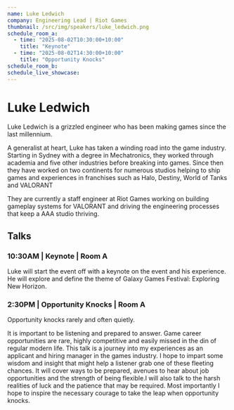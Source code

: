 ```yaml
---
name: Luke Ledwich
company: Engineering Lead | Riot Games
thumbnail: /src/img/speakers/luke_ledwich.png
schedule_room_a:
  - time: "2025-08-02T10:30:00+10:00"
    title: "Keynote"
  - time: "2025-08-02T14:30:00+10:00"
    title: "Opportunity Knocks"
schedule_room_b:
schedule_live_showcase:
---
```


# Luke Ledwich

Luke Ledwich is a grizzled engineer who has been making games since the last millennium.

A generalist at heart, Luke has taken a winding road into the game industry. Starting in Sydney with a degree in Mechatronics, they worked through academia and five other industries before breaking into games. Since then they have worked on two continents for numerous studios helping to ship games and experiences in franchises such as Halo, Destiny, World of Tanks and VALORANT

They are currently a staff engineer at Riot Games working on building gameplay systems for VALORANT and driving the engineering processes that keep a AAA studio thriving.

## Talks

### 10:30AM | Keynote | Room A

Luke will start the event off with a keynote on the event and his experience. He will explore and define the theme of Galaxy Games Festival: Exploring New Horizon.

### 2:30PM | Opportunity Knocks | Room A

Opportunity knocks rarely and often quietly.

It is important to be listening and prepared to answer. Game career opportunities are rare, highly competitive and easily missed in the din of regular modern life. This talk is a journey into my experiences as an applicant and hiring manager in the games industry. I hope to impart some wisdom and insight that might help a listener grab one of these fleeting chances. It will cover ways to be prepared, avenues to hear about job opportunities and the strength of being flexible.I will also talk to the harsh realities of luck and the patience that may be required. Most importantly I hope to inspire the necessary courage to take the leap when opportunity knocks.
